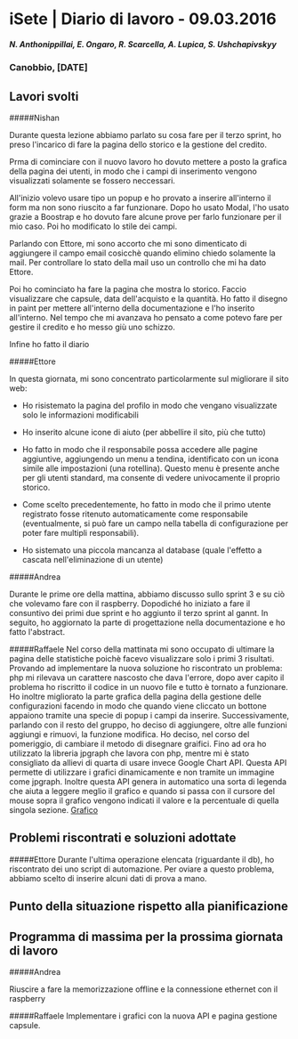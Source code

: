 

# iSete | Diario di lavoro - 09.03.2016
##### N. Anthonippillai, E. Ongaro, R. Scarcella, A. Lupica, S. Ushchapivskyy
### Canobbio, [DATE]

## Lavori svolti
#####Nishan

Durante questa lezione abbiamo parlato su cosa fare per il terzo sprint, ho
preso l'incarico di fare la pagina dello storico e la gestione del credito.

Prma di cominciare con il nuovo lavoro ho dovuto mettere a posto la grafica
della pagina dei utenti, in modo che i campi di inserimento vengono
visualizzati solamente se fossero neccessari.

All'inizio volevo usare tipo un popup e ho provato a inserire all'interno il
form ma non sono riuscito a far funzionare.
Dopo ho usato Modal, l'ho usato grazie a Boostrap e ho dovuto fare alcune prove
per farlo funzionare per il mio caso. Poi ho modificato lo stile dei campi.

Parlando con Ettore, mi sono accorto che mi sono dimenticato di aggiungere il
campo email cosicchè quando elimino chiedo solamente la mail.
Per controllare lo stato della mail uso un controllo che mi ha dato Ettore.

Poi ho cominciato ha fare la pagina che mostra lo storico. Faccio visualizzare
che capsule, data dell'acquisto e la quantità.
Ho fatto il disegno in paint per mettere all'interno della documentazione e
l'ho inserito all'interno.
Nel tempo che mi avanzava ho pensato a come potevo fare per gestire il credito
e ho messo giù uno schizzo.

Infine ho fatto il diario


#####Ettore

In questa giornata, mi sono concentrato particolarmente sul migliorare il
sito web:
 - Ho risistemato la pagina del profilo in modo che vengano visualizzate solo
   le informazioni modificabili

 - Ho inserito alcune icone di aiuto (per abbellire il sito, più che tutto)

 - Ho fatto in modo che il responsabile possa accedere alle pagine aggiuntive,
   aggiungendo   un menu a tendina, identificato con un icona simile alle
   impostazioni (una rotellina).
   Questo menu è presente anche per gli utenti standard, ma consente di vedere
   univocamente il proprio storico.

 - Come scelto precedentemente, ho fatto in modo che il primo utente registrato
   fosse ritenuto automaticamente come
   responsabile (eventualmente, si può fare un campo nella tabella di
   configurazione per poter fare multipli responsabili).

 - Ho sistemato una piccola mancanza al database (quale l'effetto a cascata
   nell'eliminazione di un utente)

#####Andrea

Durante le prime ore della mattina, abbiamo discusso sullo sprint 3 e su ciò
che volevamo fare con il raspberry.
Dopodiché ho iniziato a fare il consuntivo dei primi due sprint e ho aggiunto
il terzo sprint al gannt.
In seguito, ho aggiornato la parte di progettazione nella documentazione e
ho fatto l'abstract.

#####Raffaele
Nel corso della mattinata mi sono occupato di ultimare la pagina delle
statistiche poichè facevo visualizzare solo i primi 3 risultati.
Provando ad implementare la nuova soluzione ho riscontrato un problema:
php mi rilevava un carattere nascosto che dava l'errore, dopo aver capito il
problema ho riscritto il codice in un nuovo file e tutto è tornato a funzionare.
Ho inoltre migliorato la parte grafica della pagina della gestione delle
configurazioni facendo in modo che quando viene cliccato un bottone
appaiono tramite una specie di popup i campi da inserire.
Successivamente, parlando con il resto del gruppo, ho deciso di aggiungere,
oltre alle funzioni aggiungi e rimuovi, la funzione modifica.
Ho deciso, nel corso del pomeriggio, di cambiare il metodo di disegnare
graifici. Fino ad ora ho utilizzato la libreria jpgraph che lavora con php,
mentre mi è stato consigliato da allievi di quarta di usare invece Google
Chart API. Questa API permette di utilizzare i grafici dinamicamente e non
tramite un immagine come jpgraph. Inoltre questa API genera in automatico una
sorta di legenda che aiuta a leggere meglio il grafico e quando si passa
con il cursore del mouse sopra il grafico vengono indicati il valore e la
percentuale di quella singola sezione.
[Grafico](https://github.com/LuMug/iSete/tree/master/Documentazione/img/grafico.png)

##  Problemi riscontrati e soluzioni adottate

#####Ettore
Durante l'ultima operazione elencata (riguardante il db), ho riscontrato dei
uno script di automazione. Per oviare a questo problema, abbiamo scelto di
inserire alcuni dati di prova a mano.

##  Punto della situazione rispetto alla pianificazione


## Programma di massima per la prossima giornata di lavoro

#####Andrea

Riuscire a fare la memorizzazione offline e la connessione ethernet con
il raspberry

#####Raffaele
Implementare i grafici con la nuova API e pagina gestione capsule.
